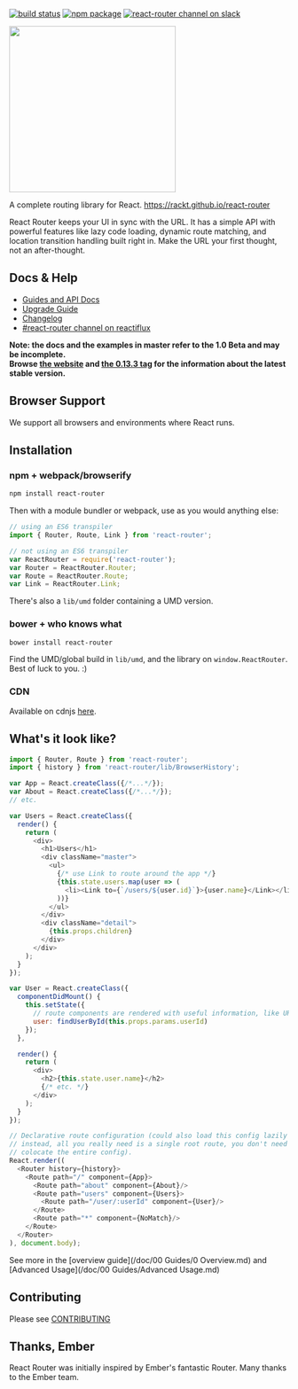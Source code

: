 [![build status](https://img.shields.io/travis/rackt/react-router/master.svg?style=flat-square)](https://travis-ci.org/rackt/react-router)
[![npm package](https://img.shields.io/npm/v/react-router.svg?style=flat-square)](https://www.npmjs.org/package/react-router)
[![react-router channel on slack](https://img.shields.io/badge/slack-react--router@reactiflux-61DAFB.svg?style=flat-square)](http://www.reactiflux.com)

<img src="https://rackt.github.io/react-router/img/vertical.png" width="300"/>

A complete routing library for React. https://rackt.github.io/react-router

React Router keeps your UI in sync with the URL. It has a simple API
with powerful features like lazy code loading, dynamic route matching,
and location transition handling built right in. Make the URL your first
thought, not an after-thought.

Docs & Help
-----------

- [Guides and API Docs](https://rackt.github.io/react-router)
- [Upgrade Guide](/UPGRADE_GUIDE.md)
- [Changelog](/CHANGELOG.md)
- [#react-router channel on reactiflux](http://www.reactiflux.com/)

**Note: the docs and the examples in master refer to the 1.0 Beta and may be incomplete.**  
**Browse [the website](http://rackt.github.io/react-router/) and [the 0.13.3 tag](https://github.com/rackt/react-router/tree/v0.13.3) for the information about the latest stable version.**

Browser Support
---------------

We support all browsers and environments where React runs.

Installation
------------

### npm + webpack/browserify

```sh
npm install react-router
```

Then with a module bundler or webpack, use as you would anything else:

```js
// using an ES6 transpiler
import { Router, Route, Link } from 'react-router';

// not using an ES6 transpiler
var ReactRouter = require('react-router');
var Router = ReactRouter.Router;
var Route = ReactRouter.Route;
var Link = ReactRouter.Link;
```

There's also a `lib/umd` folder containing a UMD version.

### bower + who knows what

```sh
bower install react-router
```

Find the UMD/global build in `lib/umd`, and the library on
`window.ReactRouter`. Best of luck to you. :)

### CDN

Available on cdnjs [here](https://cdnjs.com/libraries/react-router).

What's it look like?
--------------------

```js
import { Router, Route } from 'react-router';
import { history } from 'react-router/lib/BrowserHistory';

var App = React.createClass({/*...*/});
var About = React.createClass({/*...*/});
// etc.

var Users = React.createClass({
  render() {
    return (
      <div>
        <h1>Users</h1>
        <div className="master">
          <ul>
            {/* use Link to route around the app */}
            {this.state.users.map(user => (
              <li><Link to={`/users/${user.id}`}>{user.name}</Link></li>
            ))}
          </ul>
        </div>
        <div className="detail">
          {this.props.children}
        </div>
      </div>
    );
  }
});

var User = React.createClass({
  componentDidMount() {
    this.setState({
      // route components are rendered with useful information, like URL params
      user: findUserById(this.props.params.userId)
    });
  },

  render() {
    return (
      <div>
        <h2>{this.state.user.name}</h2>
        {/* etc. */}
      </div>
    );
  }
});

// Declarative route configuration (could also load this config lazily
// instead, all you really need is a single root route, you don't need to
// colocate the entire config).
React.render((
  <Router history={history}>
    <Route path="/" component={App}>
      <Route path="about" component={About}/>
      <Route path="users" component={Users}>
        <Route path="/user/:userId" component={User}/>
      </Route>
      <Route path="*" component={NoMatch}/>
    </Route>
  </Router>
), document.body);
```

See more in the [overview guide](/doc/00 Guides/0 Overview.md) and [Advanced
Usage](/doc/00 Guides/Advanced Usage.md)

Contributing
------------

Please see [CONTRIBUTING](CONTRIBUTING.md)

Thanks, Ember
-------------

React Router was initially inspired by Ember's fantastic Router. Many
thanks to the Ember team.
